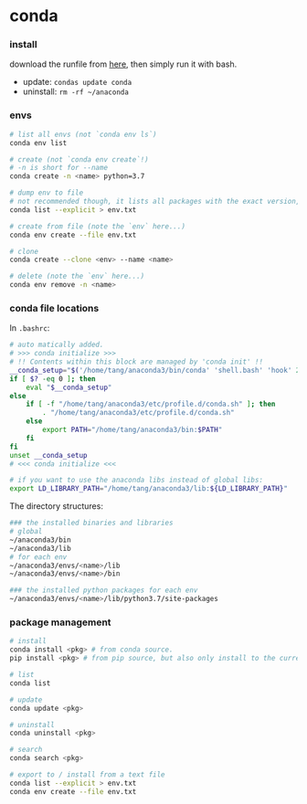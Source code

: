 # conda


### install

download the runfile from [here](https://www.anaconda.com/products/individual), then simply run it with bash.

* update: `condas update conda`
* uninstall: `rm -rf ~/anaconda`


### envs

```bash
# list all envs (not `conda env ls`)
conda env list

# create (not `conda env create`!)
# -n is short for --name
conda create -n <name> python=3.7 

# dump env to file 
# not recommended though, it lists all packages with the exact version, but mostly we want a more concise one...
conda list --explicit > env.txt

# create from file (note the `env` here...)
conda env create --file env.txt

# clone
conda create --clone <env> --name <name>

# delete (note the `env` here...)
conda env remove -n <name>
```


### conda file locations

In `.bashrc`:

```bash
# auto matically added.
# >>> conda initialize >>>
# !! Contents within this block are managed by 'conda init' !!
__conda_setup="$('/home/tang/anaconda3/bin/conda' 'shell.bash' 'hook' 2> /dev/null)"
if [ $? -eq 0 ]; then
    eval "$__conda_setup"
else
    if [ -f "/home/tang/anaconda3/etc/profile.d/conda.sh" ]; then
        . "/home/tang/anaconda3/etc/profile.d/conda.sh"
    else
        export PATH="/home/tang/anaconda3/bin:$PATH"
    fi  
fi
unset __conda_setup
# <<< conda initialize <<<

# if you want to use the anaconda libs instead of global libs:
export LD_LIBRARY_PATH="/home/tang/anaconda3/lib:${LD_LIBRARY_PATH}"
```

The directory structures:

```bash
### the installed binaries and libraries
# global
~/anaconda3/bin
~/anaconda3/lib
# for each env
~/anaconda3/envs/<name>/lib
~/anaconda3/envs/<name>/bin

### the installed python packages for each env
~/anaconda3/envs/<name>/lib/python3.7/site-packages
```


### package management

```bash
# install
conda install <pkg> # from conda source.
pip install <pkg> # from pip source, but also only install to the current env

# list 
conda list

# update
conda update <pkg>

# uninstall
conda uninstall <pkg>

# search
conda search <pkg>

# export to / install from a text file
conda list --explicit > env.txt
conda env create --file env.txt
```

